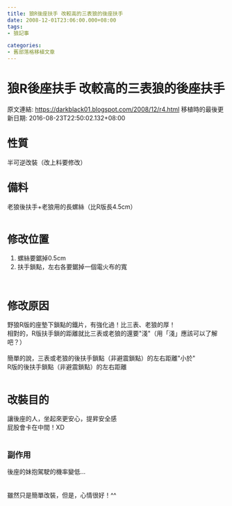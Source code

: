 ```yaml
---
title: 狼R後座扶手 改較高的三表狼的後座扶手
date: 2008-12-01T23:06:00.000+08:00
tags: 
- 狼記事

categories:
- 舊部落格移植文章
---
```


# 狼R後座扶手 改較高的三表狼的後座扶手

原文連結: https://darkblack01.blogspot.com/2008/12/r4.html
移植時的最後更新日期: 2016-08-23T22:50:02.132+08:00

<h2><span style="font-size: x-large;">性質</span></h2>半可逆改裝（改上料要修改）<br /><h2><span style="font-size: x-large;">備料</span></h2>老狼後扶手+老狼用的長螺絲（比R版長4.5cm）<br /><br /><h2><span style="font-size: x-large;">修改位置</span></h2><ol><li>螺絲要鋸掉0.5cm</li><li>扶手鎖點，左右各要鋸掉一個電火布的寬</li></ol><br /><h2><span style="font-size: x-large;">修改原因</span></h2>野狼R版的座墊下鎖點的鐵片，有強化過！比三表、老狼的厚！<br />相對的，R版扶手鎖的距離就比三表或老狼的還要"淺"（用「淺」應該可以了解吧？）<br /><br />簡單的說，三表或老狼的後扶手鎖點（非避震鎖點）的左右距離"小於"<br />R版的後扶手鎖點（非避震鎖點）的左右距離<br /><br /><h2><span style="font-size: x-large;">改裝目的</span></h2>讓後座的人，坐起來更安心，提昇安全感<br />屁股會卡在中間！XD<br /><br /><h3><span style="font-size: large;">副作用</span></h3>後座的妹抱駕駛的機率變低...<br /><br /><br />雖然只是簡單改裝，但是，心情很好！^^
